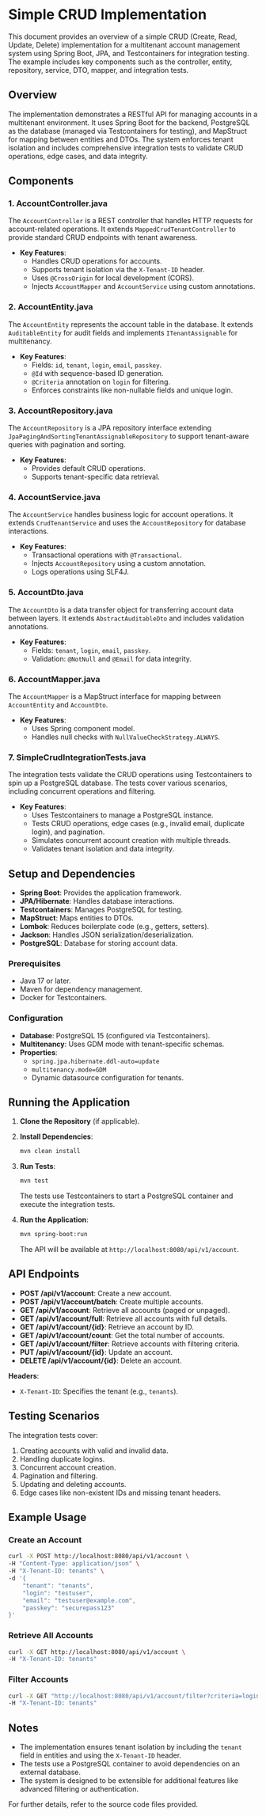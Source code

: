 # Simple CRUD Implementation

This document provides an overview of a simple CRUD (Create, Read, Update, Delete) implementation for a multitenant
account management system using Spring Boot, JPA, and Testcontainers for integration testing. The example includes key
components such as the controller, entity, repository, service, DTO, mapper, and integration tests.

## Overview

The implementation demonstrates a RESTful API for managing accounts in a multitenant environment. It uses Spring Boot
for the backend, PostgreSQL as the database (managed via Testcontainers for testing), and MapStruct for mapping between
entities and DTOs. The system enforces tenant isolation and includes comprehensive integration tests to validate CRUD
operations, edge cases, and data integrity.

## Components

### 1. AccountController.java

The `AccountController` is a REST controller that handles HTTP requests for account-related operations. It extends
`MappedCrudTenantController` to provide standard CRUD endpoints with tenant awareness.

- **Key Features**:
    - Handles CRUD operations for accounts.
    - Supports tenant isolation via the `X-Tenant-ID` header.
    - Uses `@CrossOrigin` for local development (CORS).
    - Injects `AccountMapper` and `AccountService` using custom annotations.

### 2. AccountEntity.java

The `AccountEntity` represents the account table in the database. It extends `AuditableEntity` for audit fields and
implements `ITenantAssignable` for multitenancy.

- **Key Features**:
    - Fields: `id`, `tenant`, `login`, `email`, `passkey`.
    - `@Id` with sequence-based ID generation.
    - `@Criteria` annotation on `login` for filtering.
    - Enforces constraints like non-nullable fields and unique login.

### 3. AccountRepository.java

The `AccountRepository` is a JPA repository interface extending `JpaPagingAndSortingTenantAssignableRepository` to
support tenant-aware queries with pagination and sorting.

- **Key Features**:
    - Provides default CRUD operations.
    - Supports tenant-specific data retrieval.

### 4. AccountService.java

The `AccountService` handles business logic for account operations. It extends `CrudTenantService` and uses the
`AccountRepository` for database interactions.

- **Key Features**:
    - Transactional operations with `@Transactional`.
    - Injects `AccountRepository` using a custom annotation.
    - Logs operations using SLF4J.

### 5. AccountDto.java

The `AccountDto` is a data transfer object for transferring account data between layers. It extends
`AbstractAuditableDto` and includes validation annotations.

- **Key Features**:
    - Fields: `tenant`, `login`, `email`, `passkey`.
    - Validation: `@NotNull` and `@Email` for data integrity.

### 6. AccountMapper.java

The `AccountMapper` is a MapStruct interface for mapping between `AccountEntity` and `AccountDto`.

- **Key Features**:
    - Uses Spring component model.
    - Handles null checks with `NullValueCheckStrategy.ALWAYS`.

### 7. SimpleCrudIntegrationTests.java

The integration tests validate the CRUD operations using Testcontainers to spin up a PostgreSQL database. The tests
cover various scenarios, including concurrent operations and filtering.

- **Key Features**:
    - Uses Testcontainers to manage a PostgreSQL instance.
    - Tests CRUD operations, edge cases (e.g., invalid email, duplicate login), and pagination.
    - Simulates concurrent account creation with multiple threads.
    - Validates tenant isolation and data integrity.

## Setup and Dependencies

- **Spring Boot**: Provides the application framework.
- **JPA/Hibernate**: Handles database interactions.
- **Testcontainers**: Manages PostgreSQL for testing.
- **MapStruct**: Maps entities to DTOs.
- **Lombok**: Reduces boilerplate code (e.g., getters, setters).
- **Jackson**: Handles JSON serialization/deserialization.
- **PostgreSQL**: Database for storing account data.

### Prerequisites

- Java 17 or later.
- Maven for dependency management.
- Docker for Testcontainers.

### Configuration

- **Database**: PostgreSQL 15 (configured via Testcontainers).
- **Multitenancy**: Uses GDM mode with tenant-specific schemas.
- **Properties**:
    - `spring.jpa.hibernate.ddl-auto=update`
    - `multitenancy.mode=GDM`
    - Dynamic datasource configuration for tenants.

## Running the Application

1. **Clone the Repository** (if applicable).
2. **Install Dependencies**:
   ```bash
   mvn clean install
   ```
3. **Run Tests**:
   ```bash
   mvn test
   ```
   The tests use Testcontainers to start a PostgreSQL container and execute the integration tests.

4. **Run the Application**:
   ```bash
   mvn spring-boot:run
   ```
   The API will be available at `http://localhost:8080/api/v1/account`.

## API Endpoints

- **POST /api/v1/account**: Create a new account.
- **POST /api/v1/account/batch**: Create multiple accounts.
- **GET /api/v1/account**: Retrieve all accounts (paged or unpaged).
- **GET /api/v1/account/full**: Retrieve all accounts with full details.
- **GET /api/v1/account/{id}**: Retrieve an account by ID.
- **GET /api/v1/account/count**: Get the total number of accounts.
- **GET /api/v1/account/filter**: Retrieve accounts with filtering criteria.
- **PUT /api/v1/account/{id}**: Update an account.
- **DELETE /api/v1/account/{id}**: Delete an account.

**Headers**:

- `X-Tenant-ID`: Specifies the tenant (e.g., `tenants`).

## Testing Scenarios

The integration tests cover:

1. Creating accounts with valid and invalid data.
2. Handling duplicate logins.
3. Concurrent account creation.
4. Pagination and filtering.
5. Updating and deleting accounts.
6. Edge cases like non-existent IDs and missing tenant headers.

## Example Usage

### Create an Account

```bash
curl -X POST http://localhost:8080/api/v1/account \
-H "Content-Type: application/json" \
-H "X-Tenant-ID: tenants" \
-d '{
    "tenant": "tenants",
    "login": "testuser",
    "email": "testuser@example.com",
    "passkey": "securepass123"
}'
```

### Retrieve All Accounts

```bash
curl -X GET http://localhost:8080/api/v1/account \
-H "X-Tenant-ID: tenants"
```

### Filter Accounts

```bash
curl -X GET "http://localhost:8080/api/v1/account/filter?criteria=login='testuser'" \
-H "X-Tenant-ID: tenants"
```

## Notes

- The implementation ensures tenant isolation by including the `tenant` field in entities and using the `X-Tenant-ID`
  header.
- The tests use a PostgreSQL container to avoid dependencies on an external database.
- The system is designed to be extensible for additional features like advanced filtering or authentication.

For further details, refer to the source code files provided.